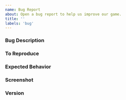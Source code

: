 ```yaml
---
name: Bug Report
about: Open a bug report to help us improve our game.
title: ''
labels: 'bug'
---
```


### Bug Description

<!-- A clear and concise description of what the bug is -->

### To Reproduce

<!--
Steps to reproduce the behavior: (e.g.)
1. During `...`
2. Click on `...`
3. Press `...`
4. See error
-->

### Expected Behavior

<!-- Description of the expected behavior -->

### Screenshot

<!-- paste in any screenshot, if applicable -->

### Version

<!-- the build version of the game. it can be found in the "Credits" screen -->
